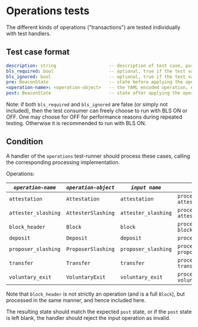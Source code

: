 # Operations tests

The different kinds of operations ("transactions") are tested individually with test handlers.

## Test case format

```yaml
description: string                    -- description of test case, purely for debugging purposes
bls_required: bool                     -- optional, true if the test validity is strictly dependent on BLS being ON. False otherwise.
bls_ignored: bool                      -- optional, true if the test validity is strictly dependent on BLS being OFF. False otherwise.
pre: BeaconState                       -- state before applying the operation
<operation-name>: <operation-object>   -- the YAML encoded operation, e.g. a "ProposerSlashing", or "Deposit".
post: BeaconState                      -- state after applying the operation. No value if operation processing is aborted.
```

Note: if both `bls_required` and `bls_ignored` are false (or simply not included),
 then the test consumer can freely choose to run with BLS ON or OFF.
One may choose for OFF for performance reasons during repeated testing. Otherwise it is recommended to run with BLS ON.

## Condition

A handler of the `operations` test-runner should process these cases, 
 calling the corresponding processing implementation.

Operations:

| *`operation-name`*      | *`operation-object`* | *`input name`*       | *`processing call`*                                    |
|-------------------------|----------------------|----------------------|--------------------------------------------------------|
| `attestation`           | `Attestation`        | `attestation`        | `process_attestation(state, attestation)`                  |
| `attester_slashing`     | `AttesterSlashing`   | `attester_slashing`  | `process_attester_slashing(state, attester_slashing)`            |
| `block_header`          | `Block`              | `block`              | `process_block_header(state, block)`                   |
| `deposit`               | `Deposit`            | `deposit`            | `process_deposit(state, deposit)`                      |
| `proposer_slashing`     | `ProposerSlashing`   | `proposer_slashing`  | `process_proposer_slashing(state, proposer_slashing)`  |
| `transfer`              | `Transfer`           | `transfer`           | `process_transfer(state, transfer)`                    |
| `voluntary_exit`        | `VoluntaryExit`      | `voluntary_exit`     | `process_voluntary_exit(state, voluntary_exit)`        |

Note that `block_header` is not strictly an operation (and is a full `Block`), but processed in the same manner, and hence included here. 

The resulting state should match the expected `post` state, or if the `post` state is left blank,
 the handler should reject the input operation as invalid.
